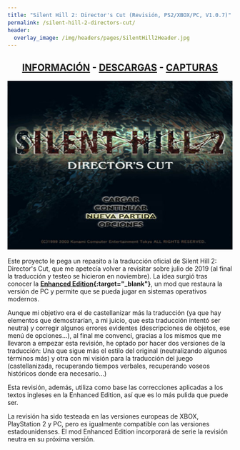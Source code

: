 ```yaml
---
title: "Silent Hill 2: Director's Cut (Revisión, PS2/XBOX/PC, V1.0.7)"
permalink: /silent-hill-2-directors-cut/
header:
  overlay_image: /img/headers/pages/SilentHill2Header.jpg
---
```

<h2 style="text-align: center;"><strong><a href="/silent-hill-2-directors-cut/informacion/">INFORMACIÓN</a> - <a href="/silent-hill-2-directors-cut/descargar/">DESCARGAS</a> - <a href="/silent-hill-2-directors-cut/capturas/">CAPTURAS</a></strong></h2>

<center><img src="/img/2019/12/SH2DC_MainMenuESP.jpg" /></center>

Este proyecto le pega un repasito a la traducción oficial de Silent Hill 2: Director's Cut, que me apetecía volver 
a revisitar sobre julio de 2019 (al final la traducción y testeo se hicieron en noviembre). La idea surgió tras 
conocer la **[Enhanced Edition](http://www.enhanced.townofsilenthill.com/SH2/){:target="_blank"}**, un mod que restaura la versión 
de PC y permite que se pueda jugar en sistemas operativos modernos.

Aunque mi objetivo era el de castellanizar más la traducción (ya que hay elementos que demostrarían, a mi juicio, 
que esta traducción intentó ser neutra) y corregir algunos errores evidentes (descripciones de objetos, ese menú 
de opciones...), al final me convencí, gracias a los mismos que me llevaron a empezar esta revisión, he optado 
por hacer dos versiones de la traducción: Una que sigue más el estilo del original (neutralizando algunos términos 
más) y otra con mi visión para la traducción del juego (castellanizada, recuperando tiempos verbales, recuperando 
voseos históricos donde era necesario...)

Esta revisión, además, utiliza como base las correcciones aplicadas a los textos ingleses en la Enhanced Edition, 
así que es lo más pulida que puede ser.

La revisión ha sido testeada en las versiones europeas de XBOX, PlayStation 2 y PC, pero es igualmente compatible 
con las versiones estadounidenses. El mod Enhanced Edition incorporará de serie la revisión neutra en su próxima 
versión.